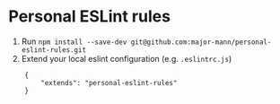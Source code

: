 # Personal ESLint rules

1. Run `npm install --save-dev git@github.com:major-mann/personal-eslint-rules.git`
2. Extend your local eslint configuration (e.g. `.eslintrc.js`)

```
    {
        "extends": "personal-eslint-rules"
    }
```
